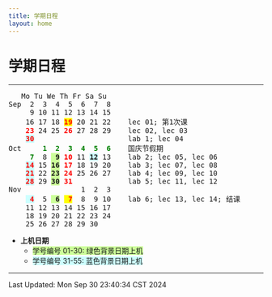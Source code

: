 ```yaml
---
title: 学期日程
layout: home
---
```

# 学期日程

---

<pre>	Mo Tu We Th Fr Sa Su
Sep	 2  3  4  5  6  7  8	
	 9 10 11 12 13 14 15	
	16 17 18 <span style="background:yellow; color: red;"><b>19</b></span> 20 21 22    lec 01; 第1次课
	<span style="color: red;"><b>23</b></span> 24 25 <span style="color: red;"><b>26</b></span> 27 28 29    lec 02, lec 03
	<span style="color: red; background: #CCFFFF;"><b>30</b></span>                      lab 1; lec 04
Oct	    <span style="color: green;"><b>1  2  3  4  5  6</b></span>    国庆节假期
	<span style="color: green;"><b> 7</b></span>  8 <span style="background: #CCFF99;"><b> 9</b></span> <span style="color: red;"><b>10</b></span> 11 <span style="background: #CCFFFF;"><b>12</b></span> 13    lab 2; lec 05, lec 06
	<span style="color: red; background: #CCFFFF;"><b>14</b></span> 15 <span style="background: #CCFF99;"><b>16</b></span> <span style="color: red;"><b>17</b></span> 18 19 20    lab 3; lec 07, lec 08
	<span style="color: red; background: #CCFFFF;"><b>21</b></span> 22 <span style="background: #CCFF99;"><b>23</b></span> <span style="color: red;"><b>24</b></span> 25 26 27    lab 4; lec 09, lec 10
	<span style="color: red; background: #CCFFFF;"><b>28</b></span> 29 <span style="background: #CCFF99;"><b>30</b></span> <span style="color: red;"><b>31</b></span>             lab 5; lec 11, lec 12
Nov	             1  2  3    
	<span style="color: red; background: #CCFFFF;"><b> 4</b></span>  5 <span style="background: #CCFF99;"><b> 6</b></span> <span style="background:yellow; color: red"><b> 7</b></span>  8  9 10    lab 6; lec 13, lec 14; 结课
	11 12 13 14 15 16 17    
	18 19 20 21 22 23 24    
	25 26 27 28 29 30       
</pre>

- **上机日期**
	- <span style="background: #CCFF99;">学号编号 01-30: 绿色背景日期上机</span>
	- <span style="background: #CCFFFF;">学号编号 31-55: 蓝色背景日期上机</span>

---

Last Updated: Mon Sep 30 23:40:34 CST 2024